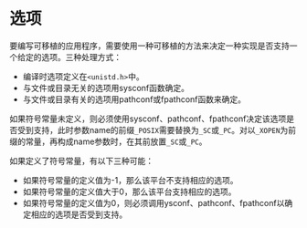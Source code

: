 # 选项

要编写可移植的应用程序，需要使用一种可移植的方法来决定一种实现是否支持一个给定的选项。三种处理方式：

* 编译时选项定义在`<unistd.h>`中。
* 与文件或目录无关的选项用sysconf函数确定。
* 与文件或目录有关的选项用pathconf或fpathconf函数来确定。

如果符号常量未定义，则必须使用sysconf、pathconf、fpathconf决定该选项是否受到支持，此时参数name的前缀`_POSIX`需要替换为`_SC`或`_PC`。对以`_XOPEN`为前缀的常量，再构成name参数时，在其前放置`_SC`或`_PC`。

如果定义了符号常量，有以下三种可能：

* 如果符号常量的定义值为-1，那么该平台不支持相应的选项。
* 如果符号常量的定义值大于0，那么该平台支持相应的选项。
* 如果符号常量的定义值为0，则必须调用ysconf、pathconf、fpathconf以确定相应的选项是否受到支持。